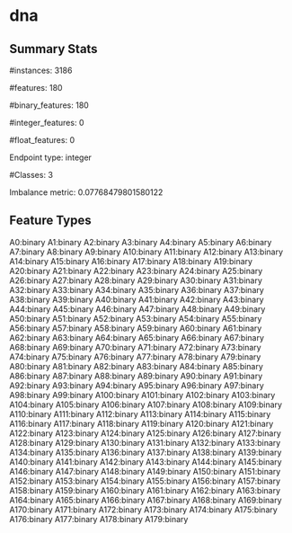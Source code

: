 # dna

## Summary Stats

#instances: 3186

#features: 180

  #binary_features: 180

  #integer_features: 0

  #float_features: 0

Endpoint type: integer

#Classes: 3

Imbalance metric: 0.07768479801580122

## Feature Types

 A0:binary
A1:binary
A2:binary
A3:binary
A4:binary
A5:binary
A6:binary
A7:binary
A8:binary
A9:binary
A10:binary
A11:binary
A12:binary
A13:binary
A14:binary
A15:binary
A16:binary
A17:binary
A18:binary
A19:binary
A20:binary
A21:binary
A22:binary
A23:binary
A24:binary
A25:binary
A26:binary
A27:binary
A28:binary
A29:binary
A30:binary
A31:binary
A32:binary
A33:binary
A34:binary
A35:binary
A36:binary
A37:binary
A38:binary
A39:binary
A40:binary
A41:binary
A42:binary
A43:binary
A44:binary
A45:binary
A46:binary
A47:binary
A48:binary
A49:binary
A50:binary
A51:binary
A52:binary
A53:binary
A54:binary
A55:binary
A56:binary
A57:binary
A58:binary
A59:binary
A60:binary
A61:binary
A62:binary
A63:binary
A64:binary
A65:binary
A66:binary
A67:binary
A68:binary
A69:binary
A70:binary
A71:binary
A72:binary
A73:binary
A74:binary
A75:binary
A76:binary
A77:binary
A78:binary
A79:binary
A80:binary
A81:binary
A82:binary
A83:binary
A84:binary
A85:binary
A86:binary
A87:binary
A88:binary
A89:binary
A90:binary
A91:binary
A92:binary
A93:binary
A94:binary
A95:binary
A96:binary
A97:binary
A98:binary
A99:binary
A100:binary
A101:binary
A102:binary
A103:binary
A104:binary
A105:binary
A106:binary
A107:binary
A108:binary
A109:binary
A110:binary
A111:binary
A112:binary
A113:binary
A114:binary
A115:binary
A116:binary
A117:binary
A118:binary
A119:binary
A120:binary
A121:binary
A122:binary
A123:binary
A124:binary
A125:binary
A126:binary
A127:binary
A128:binary
A129:binary
A130:binary
A131:binary
A132:binary
A133:binary
A134:binary
A135:binary
A136:binary
A137:binary
A138:binary
A139:binary
A140:binary
A141:binary
A142:binary
A143:binary
A144:binary
A145:binary
A146:binary
A147:binary
A148:binary
A149:binary
A150:binary
A151:binary
A152:binary
A153:binary
A154:binary
A155:binary
A156:binary
A157:binary
A158:binary
A159:binary
A160:binary
A161:binary
A162:binary
A163:binary
A164:binary
A165:binary
A166:binary
A167:binary
A168:binary
A169:binary
A170:binary
A171:binary
A172:binary
A173:binary
A174:binary
A175:binary
A176:binary
A177:binary
A178:binary
A179:binary

